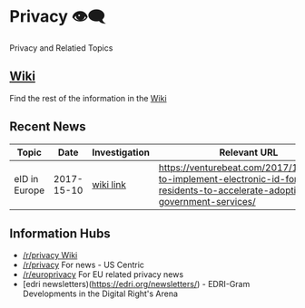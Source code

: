 # Privacy 👁‍🗨
Privacy and Relatied Topics

[Wiki](https://github.com/Internet-Freedom-Lx/Privacy/wiki)
-----
Find the rest of the information in the [Wiki](https://github.com/Internet-Freedom-Lx/Privacy/wiki)

Recent News
-----------
| Topic | Date | Investigation | Relevant URL |
|-------|--------------|---|----|
| eID in Europe | 2017-15-10 | [wiki link](https://github.com/Internet-Freedom-Lx/Privacy/wiki/eID-in-Europe) | https://venturebeat.com/2017/10/06/eu-to-implement-electronic-id-for-residents-to-accelerate-adoption-of-e-government-services/ |

Information Hubs
----------------
* [/r/privacy Wiki](https://www.reddit.com/r/privacy/wiki/index)
* [/r/privacy](https://www.reddit.com/r/privacy/) For news - US Centric
* [/r/europrivacy](https://www.reddit.com/r/europrivacy/) For EU related privacy news
* [edri newsletters)(https://edri.org/newsletters/) - EDRI-Gram Developments in the Digital Right's Arena
